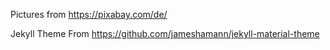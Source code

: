 Pictures from https://pixabay.com/de/

Jekyll Theme From https://github.com/jameshamann/jekyll-material-theme
